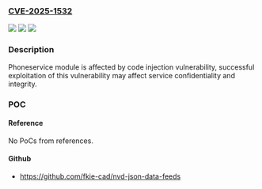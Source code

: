 ### [CVE-2025-1532](https://cve.mitre.org/cgi-bin/cvename.cgi?name=CVE-2025-1532)
![](https://img.shields.io/static/v1?label=Product&message=com.hihonor.phoneservice&color=blue)
![](https://img.shields.io/static/v1?label=Version&message=11.0.0.271%20&color=brightgreen)
![](https://img.shields.io/static/v1?label=Vulnerability&message=n%2Fa&color=blue)

### Description

Phoneservice module is affected by code injection vulnerability, successful exploitation of this vulnerability may affect service confidentiality and integrity.

### POC

#### Reference
No PoCs from references.

#### Github
- https://github.com/fkie-cad/nvd-json-data-feeds

